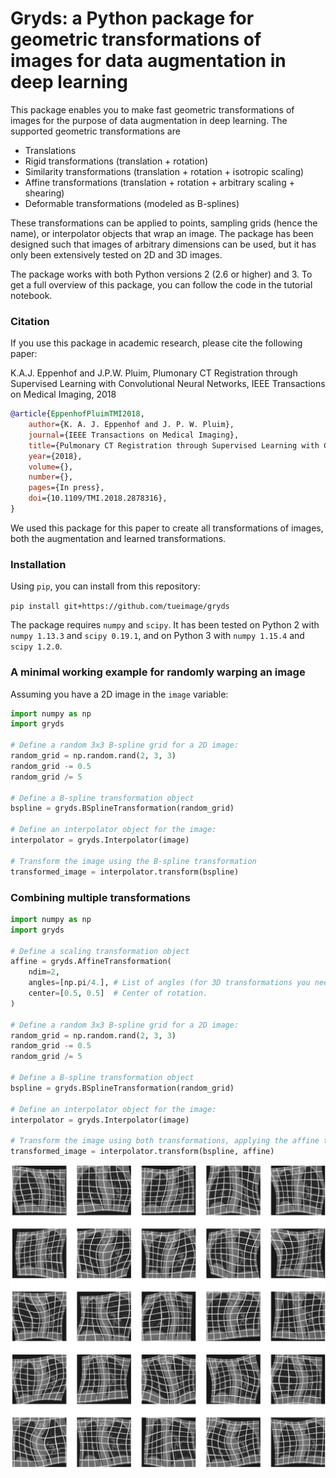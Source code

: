 # Gryds: a Python package for geometric transformations of images for data augmentation in deep learning

This package enables you to make fast geometric transformations of images for the purpose of data augmentation in deep learning. The supported geometric transformations are

* Translations
* Rigid transformations (translation + rotation)
* Similarity transformations (translation + rotation + isotropic scaling)
* Affine transformations (translation + rotation + arbitrary scaling + shearing)
* Deformable transformations (modeled as B-splines)

These transformations can be applied to points, sampling grids (hence the name), or interpolator objects that wrap an image. The package has been designed such that images of arbitrary dimensions can be used, but it has only been extensively tested on 2D and 3D images.

The package works with both Python versions 2 (2.6 or higher) and 3. To get a full overview of this package, you can follow the code in the tutorial notebook.


### Citation

If you use this package in academic research, please cite the following paper:

K.A.J. Eppenhof and J.P.W. Pluim, Plumonary CT Registration through Supervised Learning with Convolutional Neural Networks, IEEE Transactions on Medical Imaging, 2018

```bibtex
@article{EppenhofPluimTMI2018,
    author={K. A. J. Eppenhof and J. P. W. Pluim}, 
    journal={IEEE Transactions on Medical Imaging}, 
    title={Pulmonary CT Registration through Supervised Learning with Convolutional Neural Networks}, 
    year={2018}, 
    volume={}, 
    number={}, 
    pages={In press},
    doi={10.1109/TMI.2018.2878316}, 
}
```

We used this package for this paper to create all transformations of images, both the augmentation and learned transformations.

### Installation

Using `pip`, you can install from this repository:

`pip install git+https://github.com/tueimage/gryds`

The package requires `numpy` and `scipy`. It has been tested on Python 2 with `numpy 1.13.3` and `scipy 0.19.1`, and on Python 3 with `numpy 1.15.4` and `scipy 1.2.0`.


### A minimal working example for randomly warping an image

Assuming you have a 2D image in the `image` variable:

```python
import numpy as np
import gryds

# Define a random 3x3 B-spline grid for a 2D image:
random_grid = np.random.rand(2, 3, 3)
random_grid -= 0.5
random_grid /= 5

# Define a B-spline transformation object
bspline = gryds.BSplineTransformation(random_grid)

# Define an interpolator object for the image:
interpolator = gryds.Interpolator(image)

# Transform the image using the B-spline transformation
transformed_image = interpolator.transform(bspline)
```

### Combining multiple transformations

```python
import numpy as np
import gryds

# Define a scaling transformation object
affine = gryds.AffineTransformation(
    ndim=2,
    angles=[np.pi/4.], # List of angles (for 3D transformations you need a list of 3 angles).
    center=[0.5, 0.5]  # Center of rotation.
)

# Define a random 3x3 B-spline grid for a 2D image:
random_grid = np.random.rand(2, 3, 3)
random_grid -= 0.5
random_grid /= 5

# Define a B-spline transformation object
bspline = gryds.BSplineTransformation(random_grid)

# Define an interpolator object for the image:
interpolator = gryds.Interpolator(image)

# Transform the image using both transformations, applying the affine transformation first
transformed_image = interpolator.transform(bspline, affine)
```

![](examples.png)

